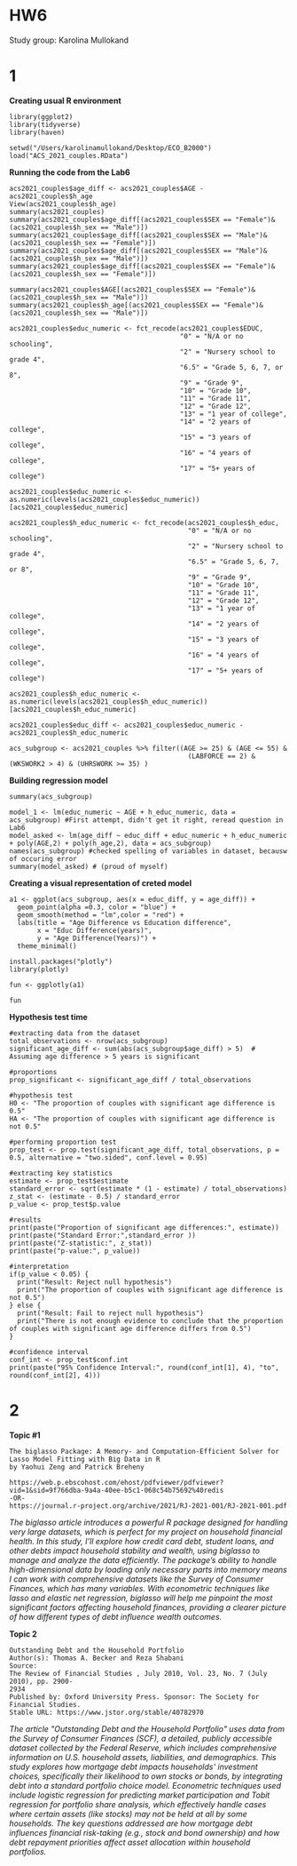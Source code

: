 # HW6
Study group: Karolina Mullokand

# 1

**Creating usual R environment**

```
library(ggplot2)
library(tidyverse)
library(haven)

setwd("/Users/karolinamullokand/Desktop/ECO_B2000")
load("ACS_2021_couples.RData")
```

**Running the code from the Lab6**

```
acs2021_couples$age_diff <- acs2021_couples$AGE - acs2021_couples$h_age
View(acs2021_couples$h_age)
summary(acs2021_couples)
summary(acs2021_couples$age_diff[(acs2021_couples$SEX == "Female")&(acs2021_couples$h_sex == "Male")])
summary(acs2021_couples$age_diff[(acs2021_couples$SEX == "Male")&(acs2021_couples$h_sex == "Female")])
summary(acs2021_couples$age_diff[(acs2021_couples$SEX == "Male")&(acs2021_couples$h_sex == "Male")])
summary(acs2021_couples$age_diff[(acs2021_couples$SEX == "Female")&(acs2021_couples$h_sex == "Female")])

summary(acs2021_couples$AGE[(acs2021_couples$SEX == "Female")&(acs2021_couples$h_sex == "Male")])
summary(acs2021_couples$h_age[(acs2021_couples$SEX == "Female")&(acs2021_couples$h_sex == "Male")])

acs2021_couples$educ_numeric <- fct_recode(acs2021_couples$EDUC,
                                           "0" = "N/A or no schooling",
                                           "2" = "Nursery school to grade 4",
                                           "6.5" = "Grade 5, 6, 7, or 8",
                                           "9" = "Grade 9",
                                           "10" = "Grade 10",
                                           "11" = "Grade 11",
                                           "12" = "Grade 12",
                                           "13" = "1 year of college",
                                           "14" = "2 years of college",
                                           "15" = "3 years of college",
                                           "16" = "4 years of college",
                                           "17" = "5+ years of college")

acs2021_couples$educ_numeric <- as.numeric(levels(acs2021_couples$educ_numeric))[acs2021_couples$educ_numeric]

acs2021_couples$h_educ_numeric <- fct_recode(acs2021_couples$h_educ,
                                             "0" = "N/A or no schooling",
                                             "2" = "Nursery school to grade 4",
                                             "6.5" = "Grade 5, 6, 7, or 8",
                                             "9" = "Grade 9",
                                             "10" = "Grade 10",
                                             "11" = "Grade 11",
                                             "12" = "Grade 12",
                                             "13" = "1 year of college",
                                             "14" = "2 years of college",
                                             "15" = "3 years of college",
                                             "16" = "4 years of college",
                                             "17" = "5+ years of college")

acs2021_couples$h_educ_numeric <- as.numeric(levels(acs2021_couples$h_educ_numeric))[acs2021_couples$h_educ_numeric]

acs2021_couples$educ_diff <- acs2021_couples$educ_numeric - acs2021_couples$h_educ_numeric

acs_subgroup <- acs2021_couples %>% filter((AGE >= 25) & (AGE <= 55) & 
                                             (LABFORCE == 2) & (WKSWORK2 > 4) & (UHRSWORK >= 35) )
```

**Building regression model**

```
summary(acs_subgroup)

model_1 <- lm(educ_numeric ~ AGE + h_educ_numeric, data = acs_subgroup) #First attempt, didn't get it right, reread question in Lab6
model_asked <- lm(age_diff ~ educ_diff + educ_numeric + h_educ_numeric + poly(AGE,2) + poly(h_age,2), data = acs_subgroup)
names(acs_subgroup) #checked spelling of variables in dataset, becausw of occuring error
summary(model_asked) # (proud of myself)
```

**Creating a visual representation of creted model**

```
a1 <- ggplot(acs_subgroup, aes(x = educ_diff, y = age_diff)) +
  geom_point(alpha =0.3, color = "blue") +
  geom_smooth(method = "lm",color = "red") +
  labs(title = "Age Difference vs Education difference",
       x = "Educ Difference(years)",
       y = "Age Difference(Years)") +
  theme_minimal()

install.packages("plotly")
library(plotly)

fun <- ggplotly(a1)

fun
```

**Hypothesis test time**

```
#extracting data from the dataset
total_observations <- nrow(acs_subgroup)
significant_age_diff <- sum(abs(acs_subgroup$age_diff) > 5)  # Assuming age difference > 5 years is significant

#proportions
prop_significant <- significant_age_diff / total_observations

#hypothesis test
H0 <- "The proportion of couples with significant age difference is 0.5"
HA <- "The proportion of couples with significant age difference is not 0.5"

#performing proportion test
prop_test <- prop.test(significant_age_diff, total_observations, p = 0.5, alternative = "two.sided", conf.level = 0.95)

#extracting key statistics
estimate <- prop_test$estimate
standard_error <- sqrt(estimate * (1 - estimate) / total_observations)
z_stat <- (estimate - 0.5) / standard_error
p_value <- prop_test$p.value

#results
print(paste("Proportion of significant age differences:", estimate))
print(paste("Standard Error:",standard_error ))
print(paste("Z-statistic:", z_stat))
print(paste("p-value:", p_value))

#interpretation
if(p_value < 0.05) {
  print("Result: Reject null hypothesis")
  print("The proportion of couples with significant age difference is not 0.5")
} else {
  print("Result: Fail to reject null hypothesis")
  print("There is not enough evidence to conclude that the proportion of couples with significant age difference differs from 0.5")
}

#confidence interval
conf_int <- prop_test$conf.int
print(paste("95% Confidence Interval:", round(conf_int[1], 4), "to", round(conf_int[2], 4)))
```
# 2
**Topic #1**

```
The biglasso Package: A Memory- and Computation-Efficient Solver for Lasso Model Fitting with Big Data in R
by Yaohui Zeng and Patrick Breheny

https://web.p.ebscohost.com/ehost/pdfviewer/pdfviewer?vid=1&sid=9f766dba-9a4a-40ee-b5c1-068c54b75692%40redis
-OR-
https://journal.r-project.org/archive/2021/RJ-2021-001/RJ-2021-001.pdf
```

*The *biglasso* article introduces a powerful R package designed for handling very large datasets, which is perfect for my project on household financial health. In this study, I’ll explore how credit card debt, student loans, and other debts impact household stability and wealth, using *biglasso* to manage and analyze the data efficiently. The package’s ability to handle high-dimensional data by loading only necessary parts into memory means I can work with comprehensive datasets like the Survey of Consumer Finances, which has many variables. With econometric techniques like lasso and elastic net regression, *biglasso* will help me pinpoint the most significant factors affecting household finances, providing a clearer picture of how different types of debt influence wealth outcomes.*

 **Topic 2**

 ```
Outstanding Debt and the Household Portfolio
Author(s): Thomas A. Becker and Reza Shabani
Source:
The Review of Financial Studies , July 2010, Vol. 23, No. 7 (July 2010), pp. 2900-
2934
Published by: Oxford University Press. Sponsor: The Society for Financial Studies.
Stable URL: https://www.jstor.org/stable/40782970
```

*The article *"Outstanding Debt and the Household Portfolio"* uses data from the Survey of Consumer Finances (SCF), a detailed, publicly accessible dataset collected by the Federal Reserve, which includes comprehensive information on U.S. household assets, liabilities, and demographics. This study explores how mortgage debt impacts households' investment choices, specifically their likelihood to own stocks or bonds, by integrating debt into a standard portfolio choice model. Econometric techniques used include logistic regression for predicting market participation and Tobit regression for portfolio share analysis, which effectively handle cases where certain assets (like stocks) may not be held at all by some households. The key questions addressed are how mortgage debt influences financial risk-taking (e.g., stock and bond ownership) and how debt repayment priorities affect asset allocation within household portfolios.*

